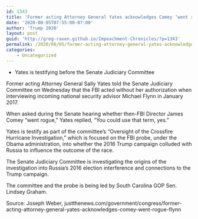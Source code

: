 ```yaml
---
id: 1343
title: 'Former acting Attorney General Yates acknowledges Comey ‘went rogue’ on Flynn interview'
date: '2020-08-05T07:55:00-07:00'
author: 'Trump 2020'
layout: post
guid: 'http://greg-raven.github.io/Impeachment-Chronicles/?p=1343'
permalink: /2020/08/05/former-acting-attorney-general-yates-acknowledges-comey-went-rogue-on-flynn-interview/
categories:
    - Uncategorized
---
```


- Yates is testifying before the Senate Judiciary Committee

Former acting Attorney General Sally Yates told the Senate Judiciary Committee on Wednesday that the FBI acted without her authorization when interviewing incoming national security advisor Michael Flynn in January 2017.

When asked during the Senate hearing whether then-FBI Director James Comey “went rogue,” Yates replied, “You could use that term, yes.”

Yates is testify as part of the committee’s “Oversight of the Crossfire Hurricane Investigation,” which is focused on the FBI probe, under the Obama administration, into whether the 2016 Trump campaign colluded with Russia to influence the outcome of the race.

The Senate Judiciary Committee is investigating the origins of the investigation into Russia’s 2016 election interference and connections to the Trump campaign.

The committee and the probe is being led by South Carolina GOP Sen. Lindsey Graham.

Source: Joseph Weber, justthenews.com/government/congress/former-acting-attorney-general-yates-acknowledges-comey-went-rogue-flynn